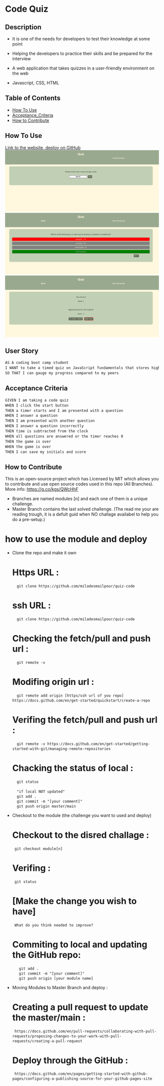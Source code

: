 # Code Quiz

## Description

- It is one of the needs for developers to test their knowledge at some point

- Helping the developers to practice their skills and be prepared for the interview

- A web application that takes quizzes in a user-friendly environment on the web

- Javascript, CSS, HTML

## Table of Contents

- [How To Use](#how-to-use)
- [Acceptance_Criteria](#acceptance-criteria)
- [How to Contribute](#how-to-contribute)

## How To Use

[Link to the website, deploy on GitHub](https://miladesmailpour.github.io/quiz-code/)
![Alt text](./assets/images/Screenshot1.png "User Name Input")
![Alt text](./assets/images/Screenshot2.png "Quiz Question")
![Alt text](./assets/images/Screenshot3.png "High Score")

## User Story

```md
AS A coding boot camp student
I WANT to take a timed quiz on JavaScript fundamentals that stores high scores
SO THAT I can gauge my progress compared to my peers
```

## Acceptance Criteria

```md
GIVEN I am taking a code quiz
WHEN I click the start button
THEN a timer starts and I am presented with a question
WHEN I answer a question
THEN I am presented with another question
WHEN I answer a question incorrectly
THEN time is subtracted from the clock
WHEN all questions are answered or the timer reaches 0
THEN the game is over
WHEN the game is over
THEN I can save my initials and score
```

## How to Contribute

This is an open-source project which has Licensed by MIT which allows you to contribute and use open source codes used in this repo (All Branches).
More info: https://g.co/kgs/QWcHhF

- Branches are named modules [n] and each one of them is a unique challenge.
- Master Branch contains the last solved challenge. (The read me your are reading trough, it is a defult guid when NO challage availabel to help you do a pre-setup.)

# how to use the module and deploy

- Clone the repo and make it own

  # Https URL :

        git clone https://github.com/miladesmailpour/quiz-code

  # ssh URL :

        git clone https://github.com/miladesmailpour/quiz-code

  # Checking the fetch/pull and push url :

        git remote -v

  # Modifing origin url :

        git remote add origin [https/ssh url of you repo] https://docs.github.com/en/get-started/quickstart/create-a-repo

  # Verifing the fetch/pull and push url :

        git remote -v https://docs.github.com/en/get-started/getting-started-with-git/managing-remote-repositories

  # Chacking the status of local :

        git status

        "if local NOT updated"
        git add .
        git commit -m "[your comment]"
        git push origin master/main

- Checkout to the module (the challenge you want to used and deploy)
  # Checkout to the disred challage :
       git checkout module[n]
  # Verifing :
       git status
  # [Make the change you wish to have]
       What do you think needed to improve?
  # Commiting to local and updating the GitHub repo:
         git add .
         git commit -m "[your comment]"
         git push origin [your module name]
- Moving Modules to Master Branch and deploy :
  # Creating a pull request to update the master/main :
       https://docs.github.com/en/pull-requests/collaborating-with-pull-requests/proposing-changes-to-your-work-with-pull-requests/creating-a-pull-request
  # Deploy through the GitHub :
       https://docs.github.com/en/pages/getting-started-with-github-pages/configuring-a-publishing-source-for-your-github-pages-site
